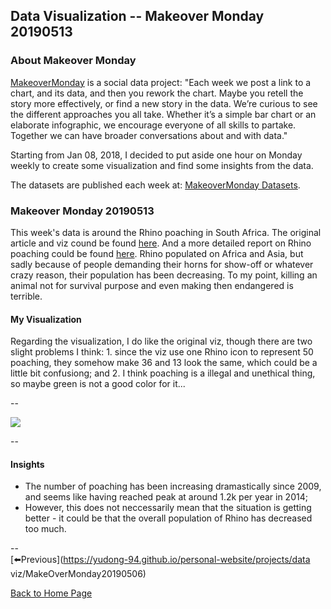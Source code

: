 <head>
  <!-- Global site tag (gtag.js) - Google Analytics -->
<script async src="https://www.googletagmanager.com/gtag/js?id=UA-112502179-1"></script>
<script>
  window.dataLayer = window.dataLayer || [];
  function gtag(){dataLayer.push(arguments);}
  gtag('js', new Date());

  gtag('config', 'UA-112502179-1');
</script>
</head>


## Data Visualization -- Makeover Monday 20190513

### About Makeover Monday

[MakeoverMonday](http://www.makeovermonday.co.uk/) is a social data project:
"Each week we post a link to a chart, and its data, and then you rework the chart.
Maybe you retell the story more effectively, or find a new story in the data.
We’re curious to see the different approaches you all take. Whether it’s a simple bar chart or an elaborate infographic, we encourage everyone of all skills to partake.
Together we can have broader conversations about and with data."

Starting from Jan 08, 2018, I decided to put aside one hour on Monday weekly to create some visualization and find some insights from the data.

The datasets are published each week at: [MakeoverMonday Datasets](http://www.makeovermonday.co.uk/data/).

### Makeover Monday 20190513

This week's data is around the Rhino poaching in South Africa. The original article and viz cound be found [here](https://lowvelder.co.za/376918/antipoaching-figures-look-better-still-losing-three-rhinos-day/). And a more detailed report on Rhino poaching could be found [here](http://www.poachingfacts.com/poaching-statistics/rhino-poaching-statistics/). Rhino populated on Africa and Asia, but sadly because of people demanding their horns for show-off or whatever crazy reason, their population has been decreasing. To my point, killing an animal not for survival purpose and even making then endangered is terrible.  

#### My Visualization

Regarding the visualization, I do like the original viz, though there are two slight problems I think: 1. since the viz use one Rhino icon to represent 50 poaching, they somehow make 36 and 13 look the same, which could be a little bit confusiong; and 2. I think poaching is a illegal and unethical thing, so maybe green is not a good color for it...  

--  
<div class='tableauPlaceholder' id='viz1557797786654' style='position: relative'>
<noscript><a href='#'>
  <img alt=' ' src='https:&#47;&#47;public.tableau.com&#47;static&#47;images&#47;Ma&#47;MakeOverMonday20190513&#47;RhinoPoaching&#47;1_rss.png' style='border: none' />
</a></noscript>
<object class='tableauViz'  style='display:none;'>
  <param name='host_url' value='https%3A%2F%2Fpublic.tableau.com%2F' />
  <param name='embed_code_version' value='3' /> 
  <param name='site_root' value='' />
  <param name='name' value='MakeOverMonday20190513&#47;RhinoPoaching' />
  <param name='tabs' value='no' />
  <param name='toolbar' value='yes' />
  <param name='static_image' value='https:&#47;&#47;public.tableau.com&#47;static&#47;images&#47;Ma&#47;MakeOverMonday20190513&#47;RhinoPoaching&#47;1.png' /> <param name='animate_transition' value='yes' /><param name='display_static_image' value='yes' />
  <param name='display_spinner' value='yes' />
  <param name='display_overlay' value='yes' />
  <param name='display_count' value='yes' />
</object></div>             
<script type='text/javascript'>               
  var divElement = document.getElementById('viz1557797786654');    
  var vizElement = divElement.getElementsByTagName('object')[0];        
  vizElement.style.width='600px';vizElement.style.height='627px';        
  var scriptElement = document.createElement('script');                  
  scriptElement.src = 'https://public.tableau.com/javascripts/api/viz_v1.js';  
  vizElement.parentNode.insertBefore(scriptElement, vizElement);                
</script>
  
--  

#### Insights
* The number of poaching has been increasing dramastically since 2009, and seems like having reached peak at around 1.2k per year in 2014;  
* However, this does not neccessarily mean that the situation is getting better - it could be that the overall population of Rhino has decreased too much.  

--  
[⬅️Previous](https://yudong-94.github.io/personal-website/projects/data viz/MakeOverMonday20190506)
  
[Back to Home Page](https://yudong-94.github.io/personal-website/)
